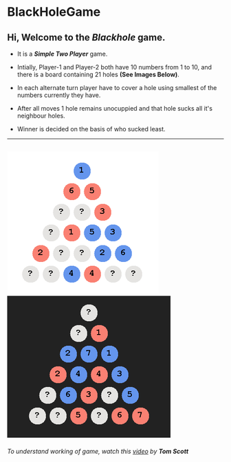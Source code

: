 # BlackHoleGame
## Hi, Welcome to the _Blackhole_ game.

- It is a ***Simple Two Player*** game.

- Intially, Player-1 and Player-2 both have 10 numbers from 1 to 10, and there is a board containing 21 holes **(See Images Below)**.  

- In each alternate turn player have to cover a hole using smallest of the numbers currently they have.   

- After all moves 1 hole remains unocuppied and that hole sucks all it's neighbour holes.   

- Winner is decided on the basis of who sucked least.

-----
![](https://github.com/rgoewedky/BlackHoleGame/blob/ec0827a2f03d166935c6da3e583e5dd7cf0ede39/BlackHole/newBlackholeLight.PNG "Light Theme")
![](https://github.com/rgoewedky/BlackHoleGame/blob/ec0827a2f03d166935c6da3e583e5dd7cf0ede39/BlackHole/newBlackholeDark.PNG "Dark Theme")
-----

_To understand working of game, watch this [video](https://www.youtube.com/watch?v=zMLE7a3faI4&t=17s) by **Tom Scott**_ 
